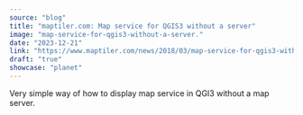 ```yaml
---
source: "blog"
title: "maptiler.com: Map service for QGIS3 without a server"
image: "map-service-for-qgis3-without-a-server."
date: "2023-12-21"
link: "https://www.maptiler.com/news/2018/03/map-service-for-qgis3-without-a-server"
draft: "true"
showcase: "planet"
---
```


Very simple way of how to display map service in QGI3 without a map server.
